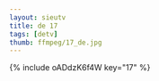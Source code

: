 ```yaml
--- 
layout: sieutv
title: de 17
tags: [detv]
thumb: ffmpeg/17_de.jpg
---
```

{% include oADdzK6f4W key="17" %} 
